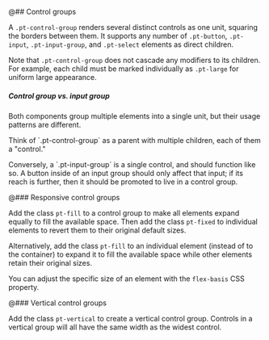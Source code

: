 @## Control groups

A `.pt-control-group` renders several distinct controls as one unit, squaring the borders between
them. It supports any number of `.pt-button`, `.pt-input`, `.pt-input-group`, and `.pt-select`
elements as direct children.

Note that `.pt-control-group` does not cascade any modifiers to its children. For example, each
child must be marked individually as `.pt-large` for uniform large appearance.

<div class="pt-callout pt-intent-success pt-icon-comparison">
    <h5>Control group vs. input group</h5>
    <p>Both components group multiple elements into a single unit, but their usage patterns are
    different.</p>
    <p>Think of `.pt-control-group` as a parent with multiple children, each of them a
    "control."</p>
    <p>Conversely, a `.pt-input-group` is a single control, and should function like so. A
    button inside of an input group should only affect that input; if its reach is further, then it
    should be promoted to live in a control group.</p>
</div>

@### Responsive control groups

Add the class `pt-fill` to a control group to make all elements expand equally to fill the
available space. Then add the class `pt-fixed` to individual elements to revert them to their
original default sizes.

Alternatively, add the class `pt-fill` to an individual element (instead of to the container)
to expand it to fill the available space while other elements retain their original sizes.

You can adjust the specific size of an element with the `flex-basis` CSS property.

@### Vertical control groups

Add the class `pt-vertical` to create a vertical control group. Controls in a vertical group
will all have the same width as the widest control.
